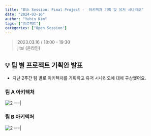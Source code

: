 ```yaml
---
title: "8th Session: Final Project -  아키텍처 기획 및 유저 시나리오"
date: "2024-03-16"
author: "Yubin Kim"
tags: ["프로젝트"]
categories: ["Open Session"]
---
```


> 2023.03.16 / 18:00 - 19:30   
jitsi (온라인)

## 💡 팀 별 프로젝트 기획안 발표
- 지난 2주간 팀 별로 아키텍처를 기획하고 유저 시나리오에 대해 구상했어요.

### 팀 A 아키텍처
![2](/session_8/1.png "1")
---|

### 팀 B 아키텍처
![2](/session_8/2.png "2")
---|

